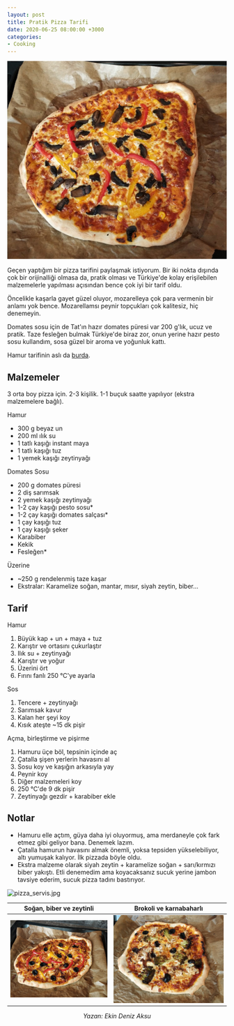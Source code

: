 ```yaml
---
layout: post
title: Pratik Pizza Tarifi
date: 2020-06-25 08:00:00 +3000
categories:
- Cooking
---
```


![pizza_1.jpg](https://raw.githubusercontent.com/ekinda/ekinda.github.io/master/photos/pizza_1.jpg)

Geçen yaptığım bir pizza tarifini paylaşmak istiyorum. Bir iki nokta dışında çok bir orijinalliği olmasa da, pratik olması ve Türkiye'de kolay erişilebilen malzemelerle yapılması açısından bence çok iyi bir tarif oldu.

Öncelikle kaşarla gayet güzel oluyor, mozarelleya çok para vermenin bir anlamı yok bence. Mozarellamsı peynir topçukları çok kalitesiz, hiç denemeyin.

Domates sosu için de Tat'ın hazır domates püresi var 200 g'lık, ucuz ve pratik. Taze fesleğen bulmak Türkiye'de biraz zor, onun yerine hazır pesto sosu kullandım, sosa güzel bir aroma ve yoğunluk kattı.

Hamur tarifinin aslı da [burda](https://www.bbcgoodfood.com/recipes/pizza-margherita-4-easy-steps).

## Malzemeler

3 orta boy pizza için. 2-3 kişilik. 1-1 buçuk saatte yapılıyor (ekstra malzemelere bağlı).

Hamur

- 300 g beyaz un
- 200 ml ılık su
- 1 tatlı kaşığı instant maya
- 1 tatlı kaşığı tuz
- 1 yemek kaşığı zeytinyağı

Domates Sosu

- 200 g domates püresi
- 2 diş sarımsak
- 2 yemek kaşığı zeytinyağı
- 1-2 çay kaşığı pesto sosu*
- 1-2 çay kaşığı domates salçası*
- 1 çay kaşığı tuz
- 1 çay kaşığı şeker
- Karabiber
- Kekik
- Fesleğen*

Üzerine

- ~250 g rendelenmiş taze kaşar
- Ekstralar: Karamelize soğan, mantar, mısır, siyah zeytin, biber...


## Tarif

Hamur

1. Büyük kap + un + maya + tuz
2. Karıştır ve ortasını çukurlaştır
3. Ilık su + zeytinyağı
4. Karıştır ve yoğur
5. Üzerini ört
6. Fırını fanlı 250 °C'ye ayarla

Sos

1. Tencere + zeytinyağı
2. Sarımsak kavur
3. Kalan her şeyi koy
4. Kısık ateşte ~15 dk pişir

Açma, birleştirme ve pişirme

1. Hamuru üçe böl, tepsinin içinde aç
2. Çatalla şişen yerlerin havasını al
3. Sosu koy ve kaşığın arkasıyla yay
4. Peynir koy
5. Diğer malzemeleri koy
6. 250 °C'de 9 dk pişir
7. Zeytinyağı gezdir + karabiber ekle

## Notlar

- Hamuru elle açtım, güya daha iyi oluyormuş, ama merdaneyle çok fark etmez gibi geliyor bana. Denemek lazım.
- Çatalla hamurun havasını almak önemli, yoksa tepsiden yükselebiliyor, altı yumuşak kalıyor. İlk pizzada böyle oldu.
- Ekstra malzeme olarak siyah zeytin + karamelize soğan + sarı/kırmızı biber yakıştı. Etli denemedim ama koyacaksanız sucuk yerine jambon tavsiye ederim, sucuk pizza tadını bastırıyor.

![pizza_servis.jpg](https://raw.githubusercontent.com/ekinda/ekinda.github.io/master/photos/pizza_servis.jpg)

| Soğan, biber ve zeytinli | Brokoli ve karnabaharlı |
|:--:|:--:|
|![pizza_4.jpg](https://raw.githubusercontent.com/ekinda/ekinda.github.io/master/photos/pizza_4.jpg) | ![pizza_3.jpg](https://raw.githubusercontent.com/ekinda/ekinda.github.io/master/photos/pizza_3.jpg) |

<p style="text-align: center;"> <i>
Yazan: Ekin Deniz Aksu
</i></p>
